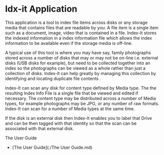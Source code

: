 # Idx-it Application  

This application is a tool to index file items across disks or any storage media that contains files that are readable by you. A file item is a single item such as a document, image, video that is contained in a file. Index-It stores the indexed information in a index information file which allows the index information to be available even if the storage media is off-line. 

A typical use of this tool is where you may have say, family photographs stored across a number of disks that may or may not be on-line i.e. external disks (USB disks for example), but need to be collected together into an index so the photographs can be viewed as a whole rather than just a collection of disks. Index-it can help greatly by managing this collection by identifying and locating duplicate file contents .

Index-It can scan any disk for content type defined by Media type. The the resulting Index Info File is a single file that be viewed and edited if necessary. The content type may be distributed across a number of Media types, for example photographs may be JPG, or any number of raw formats. Index-It can scan for a number of Media types at  the same time.

If the disk is an external disk then Index-It enables you to label that Drive and can be then tagged with that identity so that the scan can be associated with that external disk. 

The User Guide
* [The User Guide](./The User Guide.md)
